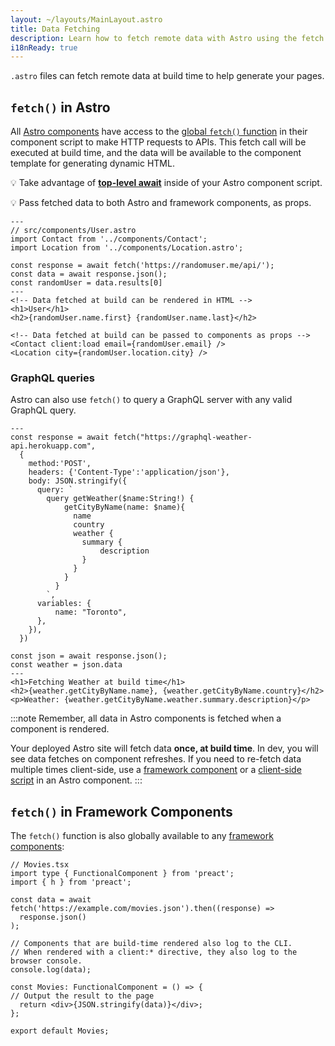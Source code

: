 ```yaml
---
layout: ~/layouts/MainLayout.astro
title: Data Fetching
description: Learn how to fetch remote data with Astro using the fetch API.
i18nReady: true
---
```


`.astro` files can fetch remote data at build time to help generate your pages.

## `fetch()` in Astro

All [Astro components](/en/core-concepts/astro-components/) have access to the [global `fetch()` function](https://developer.mozilla.org/en-US/docs/Web/API/fetch) in their component script to make HTTP requests to APIs. This fetch call will be executed at build time, and the data will be available to the component template for generating dynamic HTML.

💡 Take advantage of [**top-level await**](https://developer.mozilla.org/en-US/docs/Web/JavaScript/Reference/Operators/await#top_level_await) inside of your Astro component script.

💡 Pass fetched data to both Astro and framework components, as props.

```astro
---
// src/components/User.astro
import Contact from '../components/Contact';
import Location from '../components/Location.astro';

const response = await fetch('https://randomuser.me/api/');
const data = await response.json();
const randomUser = data.results[0]
---
<!-- Data fetched at build can be rendered in HTML -->
<h1>User</h1>
<h2>{randomUser.name.first} {randomUser.name.last}</h2>

<!-- Data fetched at build can be passed to components as props -->
<Contact client:load email={randomUser.email} />
<Location city={randomUser.location.city} />
```

### GraphQL queries

Astro can also use `fetch()` to query a GraphQL server with any valid GraphQL query.

```astro
---
const response = await fetch("https://graphql-weather-api.herokuapp.com",
  {
    method:'POST',
    headers: {'Content-Type':'application/json'},
    body: JSON.stringify({
      query: `
        query getWeather($name:String!) {
            getCityByName(name: $name){
              name
              country
              weather {
                summary {
                    description
                }
              }
            }
          }
        `,
      variables: {
          name: "Toronto",
      },
    }),
  })

const json = await response.json();
const weather = json.data
---
<h1>Fetching Weather at build time</h1>
<h2>{weather.getCityByName.name}, {weather.getCityByName.country}</h2>
<p>Weather: {weather.getCityByName.weather.summary.description}</p>
```

:::note
Remember, all data in Astro components is fetched when a component is rendered.

Your deployed Astro site will fetch data **once, at build time**. In dev, you will see data fetches on component refreshes. If you need to re-fetch data multiple times client-side, use a [framework component](/en/core-concepts/framework-components/) or a [client-side script](/en/core-concepts/astro-components/#client-side-scripts) in an Astro component.
:::


## `fetch()` in Framework Components

The `fetch()` function is also globally available to any [framework components](/en/core-concepts/framework-components/):

```tsx
// Movies.tsx
import type { FunctionalComponent } from 'preact';
import { h } from 'preact';

const data = await fetch('https://example.com/movies.json').then((response) =>
  response.json()
);

// Components that are build-time rendered also log to the CLI.
// When rendered with a client:* directive, they also log to the browser console.
console.log(data);

const Movies: FunctionalComponent = () => {
// Output the result to the page
  return <div>{JSON.stringify(data)}</div>;
};

export default Movies;
```
